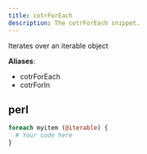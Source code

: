 ```yaml
---
title: cotrForEach
description: The cotrForEach snippet.
---
```


Iterates over an iterable object

**Aliases**:
- cotrForEach
- cotrForIn

## perl
```perl
foreach myitem (@iterable) {
  # Your code here
}
```

